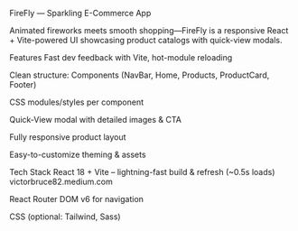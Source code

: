 FireFly — Sparkling E-Commerce App

Animated fireworks meets smooth shopping—FireFly is a responsive React + Vite-powered UI showcasing product catalogs with quick-view modals.

Features
Fast dev feedback with Vite, hot-module reloading

Clean structure: Components (NavBar, Home, Products, ProductCard, Footer)

CSS modules/styles per component

Quick‑View modal with detailed images & CTA

Fully responsive product layout

Easy-to-customize theming & assets

Tech Stack
React 18 + Vite – lightning-fast build & refresh (~0.5s loads) 
victorbruce82.medium.com

React Router DOM v6 for navigation

CSS (optional: Tailwind, Sass)
